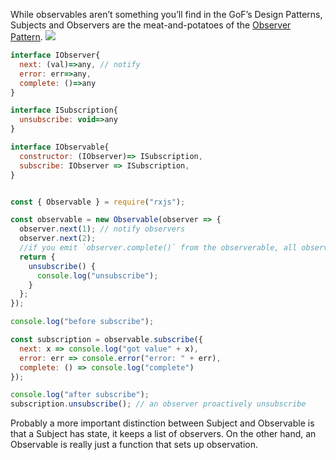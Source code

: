 
While observables aren’t something you’ll find in the GoF’s Design Patterns, Subjects and Observers are the meat-and-potatoes of the [Observer Pattern](https://en.wikipedia.org/wiki/Observer_pattern).
![](https://cdn-images-1.medium.com/max/800/1*isWKTKNBoQrE5av1FZr6wQ.png)

```js
interface IObserver{
  next: (val)=>any, // notify
  error: err=>any,
  complete: ()=>any
}

interface ISubscription{
  unsubscribe: void=>any
}

interface IObservable{
  constructor: (IObserver)=> ISubscription,
  subscribe: IObserver => ISubscription,
}


const { Observable } = require("rxjs");

const observable = new Observable(observer => {
  observer.next(1); // notify observers
  observer.next(2);
  //if you emit `observer.complete()` from the observerable, all observers will be auto unsubscribed;
  return {
    unsubscribe() {
      console.log("unsubscribe");
    }
  };
});

console.log("before subscribe");

const subscription = observable.subscribe({
  next: x => console.log("got value" + x),
  error: err => console.error("error: " + err),
  complete: () => console.log("complete")
});

console.log("after subscribe");
subscription.unsubscribe(); // an observer proactively unsubscribe
```


Probably a more important distinction between Subject and Observable is that a Subject has state, it keeps a list of observers. On the other hand, an Observable is really just a function that sets up observation.
